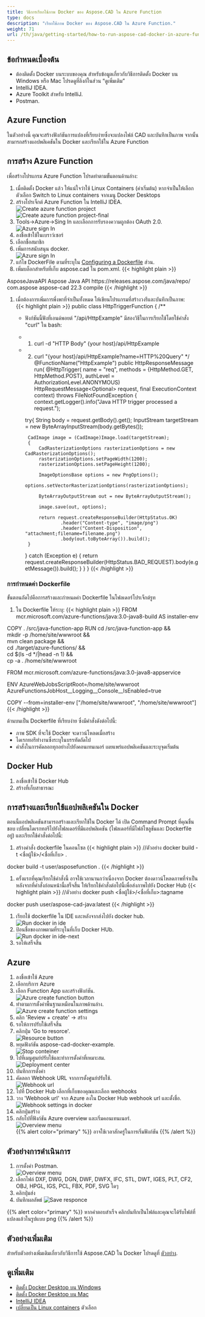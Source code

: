 ```yaml
---
title: วิธีการเรียกใช้ภาพ Docker ของ Aspose.CAD ใน Azure Function
type: docs
description: "เรียกใช้ภาพ Docker ของ Aspose.CAD ใน Azure Function."
weight: 71
url: /th/java/getting-started/how-to-run-aspose-cad-docker-in-azure-function/
---
```


## ข้อกำหนดเบื้องต้น
- ต้องติดตั้ง Docker บนระบบของคุณ สำหรับข้อมูลเกี่ยวกับวิธีการติดตั้ง Docker บน Windows หรือ Mac โปรดดูที่ลิงก์ในส่วน “ดูเพิ่มเติม”
- IntelliJ IDEA.
- Azure Toolkit สำหรับ IntelliJ.
- Postman.

## Azure Function

ในตัวอย่างนี้ คุณจะสร้างฟังก์ชันการแปลงที่เรียบง่ายซึ่งจะแปลงไฟล์ CAD และบันทึกเป็นภาพ จากนั้นสามารถสร้างแอปพลิเคชันใน Docker และเรียกใช้ใน Azure Function

## การสร้าง Azure Function

เพื่อสร้างโปรแกรม Azure Function โปรดทำตามขั้นตอนด้านล่าง:
1. เมื่อติดตั้ง Docker แล้ว ให้แน่ใจว่าใช้ Linux Containers (ค่าเริ่มต้น) หากจำเป็นให้เลือกตัวเลือก Switch to Linux containers จากเมนู Docker Desktops
1. สร้างโปรเจ็กต์ Azure Function ใน IntelliJ IDEA.<br>
![Create azure function project](/cad/_assets/java/java-azure/create-function-ide-1.png)<br>
![Create azure function project-final](/cad/_assets/java/java-azure/create-function-ide-2.png)<br>
1. Tools->Azure->Sing In และเลือกการรับรองความถูกต้อง OAuth 2.0.<br>
![Azure sign In](/cad/_assets/java/java-azure/sign-in-azure.png)<br>
1. ลงชื่อเข้าใช้ในเบราว์เซอร์
1. เลือกชื่อสมาชิก
1. เพิ่มการสนับสนุน docker.<br>
![Azure sign In](/cad/_assets/java/java-azure/add-docker-support.png)<br>
1. แก้ไข DockerFile ตามที่ระบุใน <a href="#configuring-a-dockerfile">Configuring a Dockerfile</a> ส่วน.
1. เพิ่มบล็อกสำหรับที่เก็บ aspose.cad ใน pom.xml.
{{< highlight plain >}}
<repositories>
    <repository>
		<id>AsposeJavaAPI</id>
        <name>Aspose Java API</name>
        <url>https://releases.aspose.com/java/repo/</url>
    </repository>
</repositories>


<dependencies>
 <dependency>
    <groupId>com.aspose</groupId>
    <artifactId>aspose-cad</artifactId>
    <version>22.3</version>
    <scope>compile</scope>
  </dependency>
</dependencies>
{{< /highlight >}}

1. เมื่อต้องการเพิ่มการพึ่งพาที่จำเป็นทั้งหมด ให้เขียนโปรแกรมที่สร้างวงรีและบันทึกเป็นภาพ:<br>
{{< highlight plain >}}
public class HttpTriggerFunction {
    /**
     * ฟังก์ชันนี้ฟังที่เอนด์พอยต์ "/api/HttpExample" มีสองวิธีในการเรียกใช้โดยใช้คำสั่ง "curl" ใน bash:
     * 1. curl -d "HTTP Body" {your host}/api/HttpExample
     * 2. curl "{your host}/api/HttpExample?name=HTTP%20Query"
     */
    @FunctionName("HttpExample")
    public HttpResponseMessage run(
            @HttpTrigger(
                name = "req",
                methods = {HttpMethod.GET, HttpMethod.POST},
                authLevel = AuthorizationLevel.ANONYMOUS)
                HttpRequestMessage<Optional<String>> request,
            final ExecutionContext context) throws FileNotFoundException {
        context.getLogger().info("Java HTTP trigger processed a request.");

        try{
            String body = request.getBody().get();
            InputStream targetStream = new ByteArrayInputStream(body.getBytes());

            CadImage image = (CadImage)Image.load(targetStream);
            {
                CadRasterizationOptions rasterizationOptions = new CadRasterizationOptions();
                rasterizationOptions.setPageWidth(1200);
                rasterizationOptions.setPageHeight(1200);

                ImageOptionsBase options = new PngOptions();
                options.setVectorRasterizationOptions(rasterizationOptions);

                ByteArrayOutputStream out = new ByteArrayOutputStream();

                image.save(out, options);

                return request.createResponseBuilder(HttpStatus.OK)
                        .header("Content-type", "image/png")
                        .header("Content-Disposition", "attachment;filename=filename.png")
                        .body(out.toByteArray()).build();
            }
        }
        catch (Exception e)
		{
            return request.createResponseBuilder(HttpStatus.BAD_REQUEST).body(e.getMessage()).build();
        }
    }
}
{{< /highlight >}}

### การกำหนดค่า Dockerfile

ขั้นตอนถัดไปคือการสร้างและกำหนดค่า Dockerfile ในโฟลเดอร์โปรเจ็กต์รูท

1. ใน Dockerfile ให้ระบุ:
{{< highlight plain >}}
FROM mcr.microsoft.com/azure-functions/java:3.0-java8-build AS installer-env

COPY . /src/java-function-app
RUN cd /src/java-function-app && \
    mkdir -p /home/site/wwwroot && \
    mvn clean package && \
    cd ./target/azure-functions/ && \
    cd $(ls -d */|head -n 1) && \
    cp -a . /home/site/wwwroot

FROM mcr.microsoft.com/azure-functions/java:3.0-java8-appservice

ENV AzureWebJobsScriptRoot=/home/site/wwwroot \
    AzureFunctionsJobHost__Logging__Console__IsEnabled=true

COPY --from=installer-env ["/home/site/wwwroot", "/home/site/wwwroot"]
{{< /highlight >}}

ด้านบนเป็น Dockerfile ที่เรียบง่าย ซึ่งมีคำสั่งดังต่อไปนี้:

- ภาพ SDK ที่จะใช้ Docker จะดาวน์โหลดเมื่อสร้าง
- ไดเรกทอรีทำงานซึ่งระบุในบรรทัดถัดไป
- คำสั่งในการคัดลอกทุกอย่างไปยังคอนเทนเนอร์ เผยแพร่แอปพลิเคชันและระบุจุดเริ่มต้น

## Docker Hub
1. ลงชื่อเข้าใช้ Docker Hub
1. สร้างที่เก็บสาธารณะ

## การสร้างและเรียกใช้แอปพลิเคชันใน Docker
 
ตอนนี้แอปพลิเคชันสามารถสร้างและเรียกใช้ใน Docker ได้ เปิด Command Prompt ที่คุณชื่นชอบ เปลี่ยนไดเรกทอรีไปยังโฟลเดอร์ที่มีแอปพลิเคชัน (โฟลเดอร์ที่มีไฟล์โซลูชันและ Dockerfile อยู่) และเรียกใช้คำสั่งต่อไปนี้:


1. สร้างคำสั่ง dockerfile ในคอนโซล
{{< highlight plain >}}
//ตัวอย่าง
docker build -t <ชื่อผู้ใช้>/<ชื่อที่เก็บ> .

docker build -t user/asposefunction .
{{< /highlight >}}
 
1. ครั้งแรกที่คุณเรียกใช้คำสั่งนี้ อาจใช้เวลานานกว่าเนื่องจาก Docker ต้องดาวน์โหลดภาพที่จำเป็น หลังจากที่คำสั่งก่อนหน้านี้เสร็จสิ้น ให้เรียกใช้คำสั่งต่อไปนี้เพื่อส่งภาพไปยัง Docker Hub
{{< highlight plain >}}
//ตัวอย่าง
docker push <ชื่อผู้ใช้>/<ชื่อที่เก็บ>:tagname

docker push user/aspose-cad-java:latest
{{< /highlight >}}

1. เรียกใช้ dockerfile ใน IDE และหลังจากส่งไปยัง docker hub.<br>
![Run docker in ide](/cad/_assets/java/java-azure/docker-run-in-ide.png)<br>
1. ป้อนชื่อของภาพตามที่ระบุในที่เก็บ Docker HUb.<br>
![Run docker in ide-next](/cad/_assets/java/java-azure/docker-run-in-ide-1.png)<br>
1. รอให้เสร็จสิ้น

## Azure

1. ลงชื่อเข้าใช้ Azure
1. เลือกบริการ Azure
1. เลือก Function App และสร้างฟังก์ชัน.<br>
![Azure create function button](/cad/_assets/java/java-azure/create-function-azure.png)<br>
1. ทำตามการตั้งค่าพื้นฐานเหมือนในภาพด้านล่าง.<br>
![Azure create function settings](/cad/_assets/java/java-azure/create-function-settings.png)<br>
1. คลิก 'Review + create' -> สร้าง
1. รอให้การปรับใช้เสร็จสิ้น
1. คลิกปุ่ม 'Go to resorce'.<br>
![Resource button](/cad/_assets/java/java-azure/go-to-resource.png)<br>
1. หยุดฟังก์ชัน aspose-cad-docker-example.<br>
![Stop conteiner](/cad/_assets/java/java-azure/stop-container.png)<br>
1. ไปที่เมนูศูนย์ปรับใช้และทำการตั้งค่าที่เหมาะสม.<br>
![Deployment center](/cad/_assets/java/java-azure/deployment-center.png)<br>
1. บันทึกการตั้งค่า
1. คัดลอก Webhook URL จากการตั้งศูนย์ปรับใช้.<br>
![Webhook url](/cad/_assets/java/java-azure/webhook-url.png)<br>
1. ไปที่ Docker Hub เลือกที่เก็บของคุณและเลือก webhooks
1. วาง 'Webhook url' จาก Azure ลงใน Docker Hub webhook url และตั้งชื่อ.<br>
![Webhook settings in docker](/cad/_assets/java/java-azure/webhook.png)<br>
1. คลิกปุ่มสร้าง
1. กลับไปที่ฟังก์ชัน Azure overview และเริ่มคอนเทนเนอร์.<br>
![Overview menu](/cad/_assets/java/java-azure/overview.png)<br>
{{% alert color="primary" %}} 
อาจใช้เวลาสักครู่ในการเริ่มฟังก์ชัน
{{% /alert %}}

## ตัวอย่างการดำเนินการ

1. การตั้งค่า Postman.<br>
![Overview menu](/cad/_assets/java/java-azure/postman-settings.png)<br>
1. เลือกไฟล์ DXF, DWG, DGN, DWF, DWFX, IFC, STL, DWT, IGES, PLT, CF2, OBJ, HPGL, IGS, PCL, FBX, PDF, SVG ใดๆ
1. คลิกปุ่มส่ง
1. บันทึกผลลัพธ์
![Save responce](/cad/_assets/java/java-azure/response-postman.png)<br>

{{% alert color="primary" %}} 
หากคำตอบสำเร็จ คลิกบันทึกเป็นไฟล์และคุณจะได้รับไฟล์ที่แปลงแล้วในรูปแบบ png
{{% /alert %}}

## ตัวอย่างเพิ่มเติม

สำหรับตัวอย่างเพิ่มเติมเกี่ยวกับวิธีการใช้ Aspose.CAD ใน Docker โปรดดูที่ [ตัวอย่าง](https://github.com/aspose-cad/Aspose.CAD-Documentation).


## ดูเพิ่มเติม

- [ติดตั้ง Docker Desktop บน Windows](https://docs.docker.com/docker-for-windows/install/)
- [ติดตั้ง Docker Desktop บน Mac](https://docs.docker.com/docker-for-mac/install/)
- [IntelliJ IDEA](https://www.jetbrains.com/idea/)
- [เปลี่ยนเป็น Linux containers](https://docs.docker.com/docker-for-windows/#switch-between-windows-and-linux-containers) ตัวเลือก

